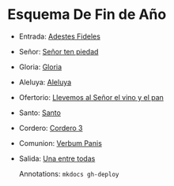 # Esquema De Fin de Año

- Entrada: [Adestes Fideles](navidad/adestes_fideles.md)
- Señor: [Señor ten piedad](vocacionales/senior.md)
- Gloria: [Gloria](vocacionales/gloria.md)
- Aleluya: [Aleluya](aleluya/aleluya_d.md)
- Ofertorio: [Llevemos al Señor el vino y el pan](ofertorio/llevemos_al_sr_el_vino_y_el_pan.md)
- Santo: [Santo ](santo/santo_1.md)
- Cordero: [Cordero 3](cordero/cordero_3.md)
- Comunion: [Verbum Panis](comunion/verbum_panis.md)
- Salida: [Una entre todas](salida/las_aves_van.md)

  Annotations:
  `mkdocs gh-deploy`
